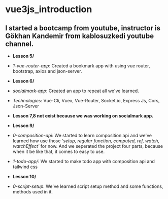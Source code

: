 # vue3js_introduction
## I started a bootcamp from youtube, instructor is Gökhan Kandemir from kablosuzkedi youtube channel.


- **Lesson 5/**
- *1-vue-router-app*: Created a bookmark app with using vue router, bootstrap, axios and json-server.

- **Lesson 6/**
- *socialmark-app*: Created an app to repeat all we've learned. 
- *Technologies*: Vue-Cli, Vuex, Vue-Router, Socket.io, Express Js, Cors, Json-Server

- **Lesson 7,8 not exist because we was working on socialmark app.**

- **Lesson 9/**
- *0-composition-api*: We started to learn composition api and we've learned how use those *'setup, regular function, computed, ref, watch, watchEffect'*  for now. And we seperated the project four parts, because when it be like that, it comes to easy to use.
- *1-todo-app/*: We started to make todo app with composition api and tailwind css

- **Lesson 10/**
- *0-script-setup*: We've learned script setup method and some functions, methods used in it.